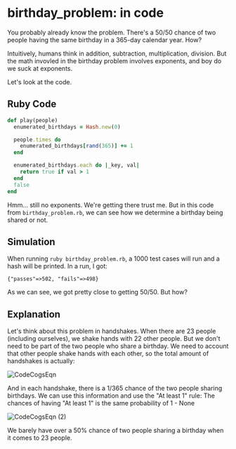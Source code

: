 # birthday_problem: in code

You probably already know the problem.
There's a 50/50 chance of two people having the same birthday in a 365-day calendar year.
How?

Intuitively, humans think in addition, subtraction, multiplication, division.
But the math invovled in the birthday problem involves exponents, and boy do we suck at exponents.

Let's look at the code.

## Ruby Code

```ruby
def play(people)
  enumerated_birthdays = Hash.new(0)

  people.times do
    enumerated_birthdays[rand(365)] += 1
  end

  enumerated_birthdays.each do |_key, val|
    return true if val > 1
  end
  false
end
```

Hmm... still no exponents. We're getting there trust me.
But in this code from `birthday_problem.rb`, we can see how we determine a birthday being shared or not.

## Simulation

When running `ruby birthday_problem.rb`, a 1000 test cases will run and a hash will be printed. In a run, I got:

`{"passes"=>502, "fails"=>498}`

As we can see, we got pretty close to getting 50/50. But how?

## Explanation

Let's think about this problem in handshakes.
When there are 23 people (including ourselves), we shake hands with 22 other people.
But we don't need to be part of the two people who share a birthday.
We need to account that other people shake hands with each other,
so the total amount of handshakes is actually:

![CodeCogsEqn](https://user-images.githubusercontent.com/18503982/80858114-cfb5ea00-8c1c-11ea-9e88-08f22bd405ca.gif)

And in each handshake, there is a 1/365 chance of the two people sharing birthdays.
We can use this information and use the "At least 1" rule:
The chances of having "At least 1" is the same probability of 1 - None

![CodeCogsEqn (2)](https://user-images.githubusercontent.com/18503982/80858627-1a853100-8c20-11ea-8e16-bd24590575b6.gif)

We barely have over a 50% chance of two people sharing a birthday when it comes to 23 people.

